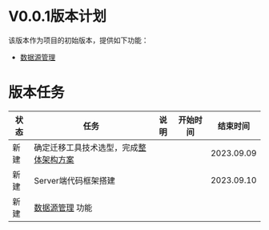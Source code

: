 # V0.0.1版本计划

该版本作为项目的初始版本，提供如下功能：
- [数据源管理](/需求管理/数据源管理)

# 版本任务
| 状态 | 任务                                                         | 说明 | 开始时间 | 结束时间   |
| ---- | ------------------------------------------------------------ | ---- | -------- | ---------- |
| 新建 | 确定迁移工具技术选型，完成[整体架构方案](/设计方案/整体架构方案.md) |      |          | 2023.09.09 |
| 新建 | Server端代码框架搭建                                         |      |          | 2023.09.10 |
| 新建 | [数据源管理](/需求管理/数据源管理) 功能                      |      |          |            |